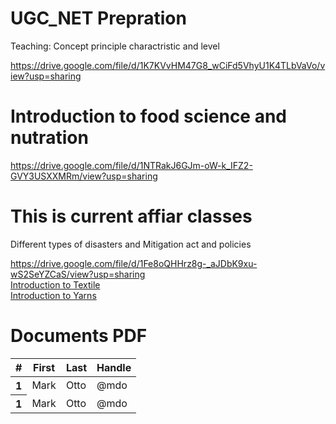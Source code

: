 # UGC_NET Prepration
Teaching: Concept principle charactristic and level 

https://drive.google.com/file/d/1K7KVvHM47G8_wCiFd5VhyU1K4TLbVaVo/view?usp=sharing

# Introduction to food science and nutration

https://drive.google.com/file/d/1NTRakJ6GJm-oW-k_IFZ2-GVY3USXXMRm/view?usp=sharing

# This is current affiar classes

Different types of disasters and Mitigation act and policies

https://drive.google.com/file/d/1Fe8oQHHrz8g-_aJDbK9xu-wS2SeYZCaS/view?usp=sharing
<br/>
<a href="https://drive.google.com/file/d/1HaWST9ugqsmnNutm39CiFMMEgIG65kyS/view?usp=sharing">Introduction to Textile</a>
<br/>
<a href="https://drive.google.com/file/d/1HaWST9ugqsmnNutm39CiFMMEgIG65kyS/view?usp=sharing">Introduction to Yarns</a>

<html lang="en">
  <head>
    <meta charset="utf-8">
    <meta name="viewport" content="width=device-width, initial-scale=1">
    <link href="https://cdn.jsdelivr.net/npm/bootstrap@5.3.3/dist/css/bootstrap.min.css" rel="stylesheet" integrity="sha384-QWTKZyjpPEjISv5WaRU9OFeRpok6YctnYmDr5pNlyT2bRjXh0JMhjY6hW+ALEwIH" crossorigin="anonymous">
  </head>
  <body>
    <h1>Documents PDF</h1>
    <table class="table">
      <thead class="table-dark">
         <th scope="col">#</th>
         <th scope="col">First</th>
         <th scope="col">Last</th>
         <th scope="col">Handle</th>
      </thead>
      <tbody>
         <tr>
            <th scope="row">1</th>
            <td>Mark</td>
            <td>Otto</td>
            <td>@mdo</td>
          </tr>
          <tr>
            <th scope="row">1</th>
            <td>Mark</td>
            <td>Otto</td>
            <td>@mdo</td>
          </tr>
      </tbody>
    </table>
  </body>
</html>

